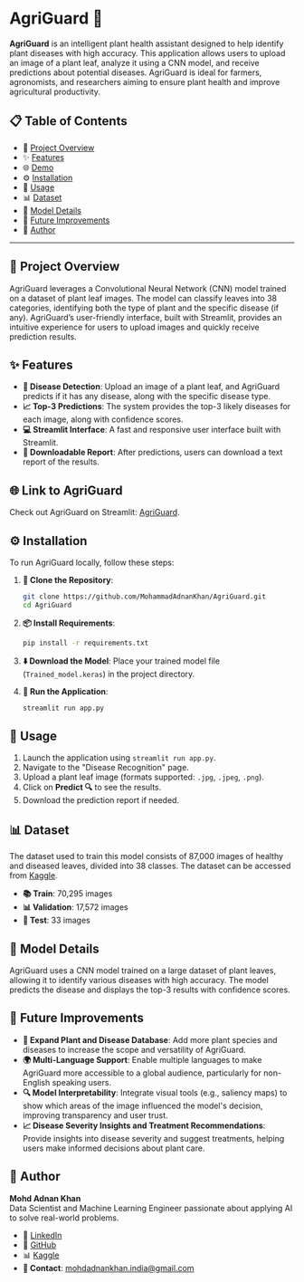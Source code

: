 # AgriGuard 🌿

**AgriGuard** is an intelligent plant health assistant designed to help identify plant diseases with high accuracy. This application allows users to upload an image of a plant leaf, analyze it using a CNN model, and receive predictions about potential diseases. AgriGuard is ideal for farmers, agronomists, and researchers aiming to ensure plant health and improve agricultural productivity.

## 📋 Table of Contents
- 📌 [Project Overview](#-project-overview)
- ✨ [Features](#-features)
- 🌐 [Demo](#-demo)
- ⚙️ [Installation](#-installation)
- 🚀 [Usage](#-usage)
- 📊 [Dataset](#-dataset)
- 🧠 [Model Details](#-model-details)
- 🔮 [Future Improvements](#-future-improvements)
- 👤 [Author](#-author)

---

## 📌 Project Overview
AgriGuard leverages a Convolutional Neural Network (CNN) model trained on a dataset of plant leaf images. The model can classify leaves into 38 categories, identifying both the type of plant and the specific disease (if any). AgriGuard’s user-friendly interface, built with Streamlit, provides an intuitive experience for users to upload images and quickly receive prediction results.

## ✨ Features
- **🦠 Disease Detection**: Upload an image of a plant leaf, and AgriGuard predicts if it has any disease, along with the specific disease type.
- **📈 Top-3 Predictions**: The system provides the top-3 likely diseases for each image, along with confidence scores.
- **💻 Streamlit Interface**: A fast and responsive user interface built with Streamlit.
- **📝 Downloadable Report**: After predictions, users can download a text report of the results.

## 🌐 Link to AgriGuard
Check out AgriGuard on Streamlit: [AgriGuard](https://agriguard.streamlit.app/).

## ⚙️ Installation
To run AgriGuard locally, follow these steps:

1. **📂 Clone the Repository**:
    ```bash
    git clone https://github.com/MohammadAdnanKhan/AgriGuard.git
    cd AgriGuard
    ```

2. **📦 Install Requirements**:
    ```bash
    pip install -r requirements.txt
    ```

3. **⬇️ Download the Model**:
   Place your trained model file (`Trained_model.keras`) in the project directory.

4. **🚀 Run the Application**:
    ```bash
    streamlit run app.py
    ```

## 🚀 Usage
1. Launch the application using `streamlit run app.py`.
2. Navigate to the "Disease Recognition" page.
3. Upload a plant leaf image (formats supported: `.jpg`, `.jpeg`, `.png`).
4. Click on **Predict 🔍** to see the results.
5. Download the prediction report if needed.

## 📊 Dataset
The dataset used to train this model consists of 87,000 images of healthy and diseased leaves, divided into 38 classes. The dataset can be accessed from [Kaggle](https://www.kaggle.com/datasets/vipoooool/new-plant-diseases-dataset).

- **📚 Train**: 70,295 images
- **📊 Validation**: 17,572 images
- **🔬 Test**: 33 images

## 🧠 Model Details
AgriGuard uses a CNN model trained on a large dataset of plant leaves, allowing it to identify various diseases with high accuracy. The model predicts the disease and displays the top-3 results with confidence scores.

## 🔮 Future Improvements
- **🌱 Expand Plant and Disease Database**: Add more plant species and diseases to increase the scope and versatility of AgriGuard.
- **🌍 Multi-Language Support**: Enable multiple languages to make AgriGuard more accessible to a global audience, particularly for non-English speaking users.
- **🔍 Model Interpretability**: Integrate visual tools (e.g., saliency maps) to show which areas of the image influenced the model's decision, improving transparency and user trust.
- **📈 Disease Severity Insights and Treatment Recommendations**: Provide insights into disease severity and suggest treatments, helping users make informed decisions about plant care.

## 👤 Author
**Mohd Adnan Khan**  
Data Scientist and Machine Learning Engineer passionate about applying AI to solve real-world problems.

- 💼 [LinkedIn](https://www.linkedin.com/in/mohd-adnan--khan)
- 🐙 [GitHub](https://github.com/MohammadAdnanKhan)
- 📊 [Kaggle](https://www.kaggle.com/mohdadnankhan1)
- **📧 Contact**: mohdadnankhan.india@gmail.com